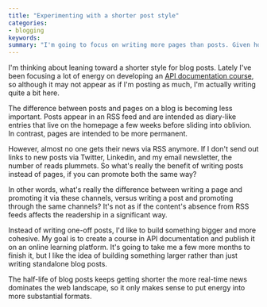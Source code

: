 ```yaml
---
title: "Experimenting with a shorter post style"
categories:
- blogging
keywords: 
summary: "I'm going to focus on writing more pages than posts. Given how few people use RSS, the distinction between pages and posts is becoming trivial. It makes more sense to focus my efforts on a more substantial format."
---
```


I'm thinking about leaning toward a shorter style for blog posts. Lately I've been focusing a lot of energy on developing an [API documentation course](https://idratherbewriting.com/learnapidoc/), so although it may not appear as if I'm posting as much, I'm actually writing quite a bit here.

The difference between posts and pages on a blog is becoming less important. Posts appear in an RSS feed and are intended as diary-like entries that live on the homepage a few weeks before sliding into oblivion. In contrast, pages are intended to be more permanent. 

However, almost no one gets their news via RSS anymore. If I don't send out links to new posts via Twitter, Linkedin, and my email newsletter, the number of reads plummets. So what's really the benefit of writing posts instead of pages, if you can promote both the same way? 

In other words, what's really the difference between writing a page and promoting it via these channels, versus writing a post and promoting through the same channels? It's not as if the content's absence from RSS feeds affects the readership in a significant way.

Instead of writing one-off posts, I'd like to build something bigger and more cohesive. My goal is to create a  course in API documentation and publish it on an online learning platform. It's going to take me a few more months to finish it, but I like the idea of building something larger rather than just writing standalone blog posts. 

The half-life of blog posts keeps getting shorter the more real-time news dominates the web landscape, so it only makes sense to put energy into more substantial formats.